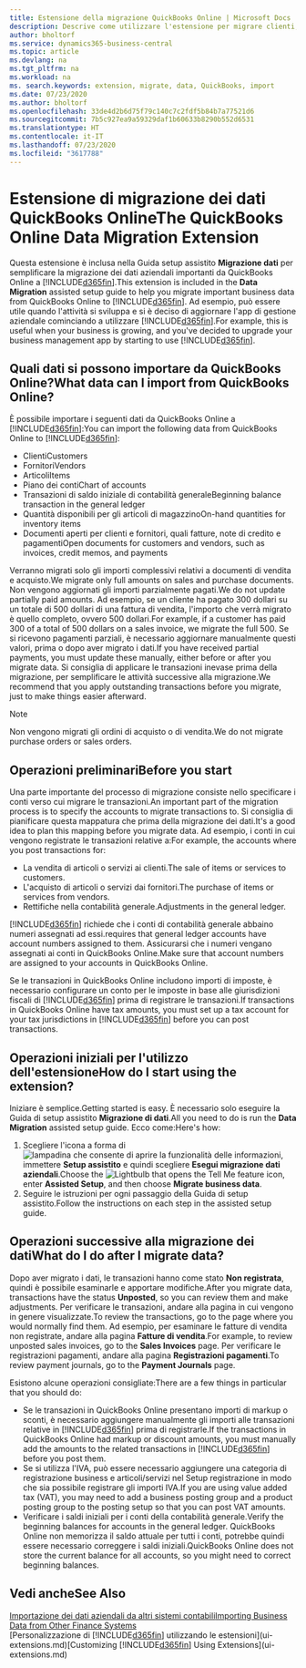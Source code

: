 ```yaml
---
title: Estensione della migrazione QuickBooks Online | Microsoft Docs
description: Descrive come utilizzare l'estensione per migrare clienti, fornitori, articoli e conti da QuickBooks Online a Business Central.
author: bholtorf
ms.service: dynamics365-business-central
ms.topic: article
ms.devlang: na
ms.tgt_pltfrm: na
ms.workload: na
ms. search.keywords: extension, migrate, data, QuickBooks, import
ms.date: 07/23/2020
ms.author: bholtorf
ms.openlocfilehash: 33de4d2b6d75f79c140c7c2fdf5b84b7a77521d6
ms.sourcegitcommit: 7b5c927ea9a59329daf1b60633b8290b552d6531
ms.translationtype: HT
ms.contentlocale: it-IT
ms.lasthandoff: 07/23/2020
ms.locfileid: "3617788"
---
```

# <a name="the-quickbooks-online-data-migration-extension"></a><span data-ttu-id="dacb2-103">Estensione di migrazione dei dati QuickBooks Online</span><span class="sxs-lookup"><span data-stu-id="dacb2-103">The QuickBooks Online Data Migration Extension</span></span>

<span data-ttu-id="dacb2-104">Questa estensione è inclusa nella Guida setup assistito **Migrazione dati** per semplificare la migrazione dei dati aziendali importanti da QuickBooks Online a [!INCLUDE[d365fin](includes/d365fin_md.md)].</span><span class="sxs-lookup"><span data-stu-id="dacb2-104">This extension is included in the **Data Migration** assisted setup guide to help you migrate important business data from QuickBooks Online to [!INCLUDE[d365fin](includes/d365fin_md.md)].</span></span> <span data-ttu-id="dacb2-105">Ad esempio, può essere utile quando l'attività si sviluppa e si è deciso di aggiornare l'app di gestione aziendale cominciando a utilizzare [!INCLUDE[d365fin](includes/d365fin_md.md)].</span><span class="sxs-lookup"><span data-stu-id="dacb2-105">For example, this is useful when your business is growing, and you've decided to upgrade your business management app by starting to use [!INCLUDE[d365fin](includes/d365fin_md.md)].</span></span>

## <a name="what-data-can-i-import-from-quickbooks-online"></a><span data-ttu-id="dacb2-106">Quali dati si possono importare da QuickBooks Online?</span><span class="sxs-lookup"><span data-stu-id="dacb2-106">What data can I import from QuickBooks Online?</span></span>

<span data-ttu-id="dacb2-107">È possibile importare i seguenti dati da QuickBooks Online a [!INCLUDE[d365fin](includes/d365fin_md.md)]:</span><span class="sxs-lookup"><span data-stu-id="dacb2-107">You can import the following data from QuickBooks Online to [!INCLUDE[d365fin](includes/d365fin_md.md)]:</span></span>  

* <span data-ttu-id="dacb2-108">Clienti</span><span class="sxs-lookup"><span data-stu-id="dacb2-108">Customers</span></span>
* <span data-ttu-id="dacb2-109">Fornitori</span><span class="sxs-lookup"><span data-stu-id="dacb2-109">Vendors</span></span>
* <span data-ttu-id="dacb2-110">Articoli</span><span class="sxs-lookup"><span data-stu-id="dacb2-110">Items</span></span>
* <span data-ttu-id="dacb2-111">Piano dei conti</span><span class="sxs-lookup"><span data-stu-id="dacb2-111">Chart of accounts</span></span>
* <span data-ttu-id="dacb2-112">Transazioni di saldo iniziale di contabilità generale</span><span class="sxs-lookup"><span data-stu-id="dacb2-112">Beginning balance transaction in the general ledger</span></span>
* <span data-ttu-id="dacb2-113">Quantità disponibili per gli articoli di magazzino</span><span class="sxs-lookup"><span data-stu-id="dacb2-113">On-hand quantities for inventory items</span></span>
* <span data-ttu-id="dacb2-114">Documenti aperti per clienti e fornitori, quali fatture, note di credito e pagamenti</span><span class="sxs-lookup"><span data-stu-id="dacb2-114">Open documents for customers and vendors, such as invoices, credit memos, and payments</span></span>

<span data-ttu-id="dacb2-115">Verranno migrati solo gli importi complessivi relativi a documenti di vendita e acquisto.</span><span class="sxs-lookup"><span data-stu-id="dacb2-115">We migrate only full amounts on sales and purchase documents.</span></span> <span data-ttu-id="dacb2-116">Non vengono aggiornati gli importi parzialmente pagati.</span><span class="sxs-lookup"><span data-stu-id="dacb2-116">We do not update partially paid amounts.</span></span> <span data-ttu-id="dacb2-117">Ad esempio, se un cliente ha pagato 300 dollari su un totale di 500 dollari di una fattura di vendita, l'importo che verrà migrato è quello completo, ovvero 500 dollari.</span><span class="sxs-lookup"><span data-stu-id="dacb2-117">For example, if a customer has paid 300 of a total of 500 dollars on a sales invoice, we migrate the full 500.</span></span> <span data-ttu-id="dacb2-118">Se si ricevono pagamenti parziali, è necessario aggiornare manualmente questi valori, prima o dopo aver migrato i dati.</span><span class="sxs-lookup"><span data-stu-id="dacb2-118">If you have received partial payments, you must update these manually, either before or after you migrate data.</span></span> <span data-ttu-id="dacb2-119">Si consiglia di applicare le transazioni inevase prima della migrazione, per semplificare le attività successive alla migrazione.</span><span class="sxs-lookup"><span data-stu-id="dacb2-119">We recommend that you apply outstanding transactions before you migrate, just to make things easier afterward.</span></span>

> [!NOTE]  
> <span data-ttu-id="dacb2-120">Non vengono migrati gli ordini di acquisto o di vendita.</span><span class="sxs-lookup"><span data-stu-id="dacb2-120">We do not migrate purchase orders or sales orders.</span></span>

## <a name="before-you-start"></a><span data-ttu-id="dacb2-121">Operazioni preliminari</span><span class="sxs-lookup"><span data-stu-id="dacb2-121">Before you start</span></span>

<span data-ttu-id="dacb2-122">Una parte importante del processo di migrazione consiste nello specificare i conti verso cui migrare le transazioni.</span><span class="sxs-lookup"><span data-stu-id="dacb2-122">An important part of the migration process is to specify the accounts to migrate transactions to.</span></span> <span data-ttu-id="dacb2-123">Si consiglia di pianificare questa mappatura che prima della migrazione dei dati.</span><span class="sxs-lookup"><span data-stu-id="dacb2-123">It's a good idea to plan this mapping before you migrate data.</span></span> <span data-ttu-id="dacb2-124">Ad esempio, i conti in cui vengono registrate le transazioni relative a:</span><span class="sxs-lookup"><span data-stu-id="dacb2-124">For example, the accounts where you post transactions for:</span></span>  

* <span data-ttu-id="dacb2-125">La vendita di articoli o servizi ai clienti.</span><span class="sxs-lookup"><span data-stu-id="dacb2-125">The sale of items or services to customers.</span></span>
* <span data-ttu-id="dacb2-126">L'acquisto di articoli o servizi dai fornitori.</span><span class="sxs-lookup"><span data-stu-id="dacb2-126">The purchase of items or services from vendors.</span></span>  
* <span data-ttu-id="dacb2-127">Rettifiche nella contabilità generale.</span><span class="sxs-lookup"><span data-stu-id="dacb2-127">Adjustments in the general ledger.</span></span>  

[!INCLUDE[d365fin](includes/d365fin_md.md)] <span data-ttu-id="dacb2-128">richiede che i conti di contabilità generale abbaino numeri assegnati ad essi.</span><span class="sxs-lookup"><span data-stu-id="dacb2-128">requires that general ledger accounts have account numbers assigned to them.</span></span> <span data-ttu-id="dacb2-129">Assicurarsi che i numeri vengano assegnati ai conti in QuickBooks Online.</span><span class="sxs-lookup"><span data-stu-id="dacb2-129">Make sure that account numbers are assigned to your accounts in QuickBooks Online.</span></span>

<span data-ttu-id="dacb2-130">Se le transazioni in QuickBooks Online includono importi di imposte, è necessario configurare un conto per le imposte in base alle giurisdizioni fiscali di [!INCLUDE[d365fin](includes/d365fin_md.md)] prima di registrare le transazioni.</span><span class="sxs-lookup"><span data-stu-id="dacb2-130">If transactions in QuickBooks Online have tax amounts, you must set up a tax account for your tax jurisdictions in [!INCLUDE[d365fin](includes/d365fin_md.md)] before you can post transactions.</span></span>

## <a name="how-do-i-start-using-the-extension"></a><span data-ttu-id="dacb2-131">Operazioni iniziali per l'utilizzo dell'estensione</span><span class="sxs-lookup"><span data-stu-id="dacb2-131">How do I start using the extension?</span></span>

<span data-ttu-id="dacb2-132">Iniziare è semplice.</span><span class="sxs-lookup"><span data-stu-id="dacb2-132">Getting started is easy.</span></span> <span data-ttu-id="dacb2-133">È necessario solo eseguire la Guida di setup assistito **Migrazione di dati**.</span><span class="sxs-lookup"><span data-stu-id="dacb2-133">All you need to do is run the **Data Migration** assisted setup guide.</span></span> <span data-ttu-id="dacb2-134">Ecco come:</span><span class="sxs-lookup"><span data-stu-id="dacb2-134">Here's how:</span></span>

1. <span data-ttu-id="dacb2-135">Scegliere l'icona a forma di ![lampadina che consente di aprire la funzionalità delle informazioni](media/ui-search/search_small.png "Informazioni sull'operazione che si desidera eseguire"), immettere **Setup assistito** e quindi scegliere **Esegui migrazione dati aziendali**.</span><span class="sxs-lookup"><span data-stu-id="dacb2-135">Choose the ![Lightbulb that opens the Tell Me feature](media/ui-search/search_small.png "Tell me what you want to do") icon, enter **Assisted Setup**, and then choose **Migrate business data**.</span></span>
2. <span data-ttu-id="dacb2-136">Seguire le istruzioni per ogni passaggio della Guida di setup assistito.</span><span class="sxs-lookup"><span data-stu-id="dacb2-136">Follow the instructions on each step in the assisted setup guide.</span></span>

## <a name="what-do-i-do-after-i-migrate-data"></a><span data-ttu-id="dacb2-137">Operazioni successive alla migrazione dei dati</span><span class="sxs-lookup"><span data-stu-id="dacb2-137">What do I do after I migrate data?</span></span>

<span data-ttu-id="dacb2-138">Dopo aver migrato i dati, le transazioni hanno come stato **Non registrata**, quindi è possibile esaminarle e apportare modifiche.</span><span class="sxs-lookup"><span data-stu-id="dacb2-138">After you migrate data, transactions have the status **Unposted**, so you can review them and make adjustments.</span></span> <span data-ttu-id="dacb2-139">Per verificare le transazioni, andare alla pagina in cui vengono in genere visualizzate.</span><span class="sxs-lookup"><span data-stu-id="dacb2-139">To review the transactions, go to the page where you would normally find them.</span></span> <span data-ttu-id="dacb2-140">Ad esempio, per esaminare le fatture di vendita non registrate, andare alla pagina **Fatture di vendita**.</span><span class="sxs-lookup"><span data-stu-id="dacb2-140">For example, to review unposted sales invoices, go to the **Sales Invoices** page.</span></span> <span data-ttu-id="dacb2-141">Per verificare le registrazioni pagamenti, andare alla pagina **Registrazioni pagamenti**.</span><span class="sxs-lookup"><span data-stu-id="dacb2-141">To review payment journals, go to the **Payment Journals** page.</span></span>  

<span data-ttu-id="dacb2-142">Esistono alcune operazioni consigliate:</span><span class="sxs-lookup"><span data-stu-id="dacb2-142">There are a few things in particular that you should do:</span></span>

* <span data-ttu-id="dacb2-143">Se le transazioni in QuickBooks Online presentano importi di markup o sconti, è necessario aggiungere manualmente gli importi alle transazioni relative in [!INCLUDE[d365fin](includes/d365fin_md.md)] prima di registrarle.</span><span class="sxs-lookup"><span data-stu-id="dacb2-143">If the transactions in QuickBooks Online had markup or discount amounts, you must manually add the amounts to the related transactions in [!INCLUDE[d365fin](includes/d365fin_md.md)] before you post them.</span></span>
* <span data-ttu-id="dacb2-144">Se si utilizza l'IVA, può essere necessario aggiungere una categoria di registrazione business e articoli/servizi nel Setup registrazione in modo che sia possibile registrare gli importi IVA.</span><span class="sxs-lookup"><span data-stu-id="dacb2-144">If you are using value added tax (VAT), you may need to add a business posting group and a product posting group to the posting setup so that you can post VAT amounts.</span></span>
* <span data-ttu-id="dacb2-145">Verificare i saldi iniziali per i conti della contabilità generale.</span><span class="sxs-lookup"><span data-stu-id="dacb2-145">Verify the beginning balances for accounts in the general ledger.</span></span> <span data-ttu-id="dacb2-146">QuickBooks Online non memorizza il saldo attuale per tutti i conti, potrebbe quindi essere necessario correggere i saldi iniziali.</span><span class="sxs-lookup"><span data-stu-id="dacb2-146">QuickBooks Online does not store the current balance for all accounts, so you might need to correct beginning balances.</span></span>

## <a name="see-also"></a><span data-ttu-id="dacb2-147">Vedi anche</span><span class="sxs-lookup"><span data-stu-id="dacb2-147">See Also</span></span>

[<span data-ttu-id="dacb2-148">Importazione dei dati aziendali da altri sistemi contabili</span><span class="sxs-lookup"><span data-stu-id="dacb2-148">Importing Business Data from Other Finance Systems</span></span>](across-import-data-configuration-packages.md)  
<span data-ttu-id="dacb2-149">[Personalizzazione di [!INCLUDE[d365fin](includes/d365fin_md.md)] utilizzando le estensioni](ui-extensions.md)</span><span class="sxs-lookup"><span data-stu-id="dacb2-149">[Customizing [!INCLUDE[d365fin](includes/d365fin_md.md)] Using Extensions](ui-extensions.md)</span></span>  
